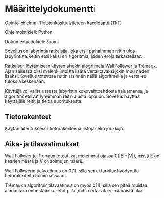 # Määrittelydokumentti
Opinto-ohjelma: Tietojenkäsittelytieteen kandidaatti (TKT)

Ohjelmointikieli: Python

Dokumentaatiokieli: Suomi

Sovellus on labyrintin ratkaisija, joka etsii parhaimman reitin 
ulos labyrintista.Reitin etsii kaksi eri algoritmia, joiden eroja 
tarkastellaan.

Ratkaisun löytämiseen käytän ainakin alogritmeja Wall Follower ja Trémaux. 
Ajan salliessa olisi mielenkiintoista lisätä vertailtavaksi jokin muu näiden lisäksi.
Sovellus toteuttaa reitin etsinnän näillä algoritmeilla ja vertailee 
tuloksia keskenään.

Käyttäjä voi valita useasta labyrintin kokovaihtoehdosta haluamansa, ja 
algoritmit etsivät lyhyimmän reitin alusta loppuun. Sovellus näyttää käyttäjälle
reitit ja tietoa suorituksesta.

## Tietorakenteet

Käytän toteutuksessa tietorakenteena listoja sekä joukkoja.

## Aika- ja tilavaatimukset

Wall Follower ja Tremaux toteutuvat molemmat ajassa O(|E|+|V|), missä E on 
kaarien määrä ja V on solmujen määrä.


Wall Followerin tialvaatimus on O(1), sillä sen ei tarvitse hyödyntää
tietorakenteita toiminnassaan.


Trémauxin algoritmin tilavaatimus on myös O(1), sillä sen pitää 
muistaa ainoastaan ennestään kuljetut polut,mihin ei tarvita 
ylimääräistä tilaa. 
